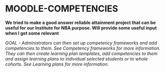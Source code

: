 # MOODLE-COMPETENCIES
**We tried to make a good answer reliable attainment project that can be useful for our Institute for NBA purpose. Will provide some useful input when I get some relevant**

*GOAL - *Administrators can then set up competency frameworks and add competencies to them. See Competency frameworks for more information.
They can then create learning plan templates, add competencies to them and assign learning plans to individual selected students or to whole cohorts. See Learning plans for more information.**

